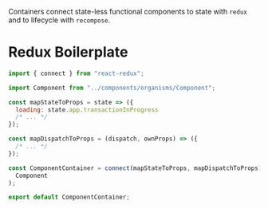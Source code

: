 Containers connect state-less functional components to state with `redux` and to
lifecycle with `recompose`.

# Redux Boilerplate

```javascript
import { connect } from "react-redux";

import Component from "../components/organisms/Component";

const mapStateToProps = state => ({
  loading: state.app.transactionInProgress
  /* ... */
});

const mapDispatchToProps = (dispatch, ownProps) => ({
  /* ... */
});

const ComponentContainer = connect(mapStateToProps, mapDispatchToProps)(
  Component
);

export default ComponentContainer;
```
